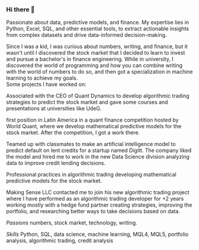 ### Hi there 👋

Passionate about data, predictive models, and finance. My expertise lies in Python, Excel, SQL, and other essential tools, to extract actionable insights from complex datasets and drive data-informed decision-making. 


Since I was a kid, I was curious about numbers, writing, and finance, but it wasn't until I discovered the stock market that I decided to learn to invest and pursue a bachelor's in finance engineering.  While in university, I discovered the world of programming and how you can combine writing with the world of numbers to do so, and then got a specialization in machine learning to achieve my goals.  
Some projects I have worked on: 


Associated with the CEO of Quant Dynamics to develop algorithmic trading strategies to predict the stock market and gave some courses and presentations at universities like UdeG. 

first position in Latin America in a quant finance competition hosted by World Quant, where we develop mathematical predictive models for the stock market. After the competition, I got a work there.  

Teamed up with classmates to make an artificial intelligence model to predict default on lent credits for a startup named Digitt. The company liked the model and hired me to work in the new Data Science division analyzing data to improve credit lending decisions. 

Professional practices in algorithmic trading developing mathematical predictive models for the stock market. 

Making Sense LLC contacted me to join his new algorithmic trading project where I have performed as an algorithmic trading developer for +2 years working mostly with a hedge fund partner creating strategies, improving the portfolio, and researching better ways to take decisions based on data.


*Passions*
numbers, stock market, technology, writing.

*Skills*
Python, SQL, data science, machine learning, MQL4, MQL5, portfolio analysis, algorithmic trading, credit analysis




<!--
**estavillo97/estavillo97** is a ✨ _special_ ✨ repository because its `README.md` (this file) appears on your GitHub profile.



- 🔭 I’m currently working on ...
- 🌱 I’m currently learning ...
- 👯 I’m looking to collaborate on ...
- 🤔 I’m looking for help with ...
- 💬 Ask me about ...
- 📫 How to reach me: juanpabloestavillo@gmail.com 
                       https://www.linkedin.com/in/juan-pablo-estavillo-b71a14108/
- 😄 Pronouns: He/His
-->
